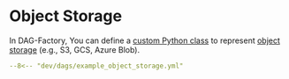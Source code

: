 # Object Storage

In DAG-Factory, You can define a [custom Python class](https://astronomer.github.io/dag-factory/latest/features/custom_python_object/) to represent [object storage](https://airflow.apache.org/docs/apache-airflow/stable/core-concepts/objectstorage.html) (e.g., S3, GCS, Azure Blob).

```yaml
--8<-- "dev/dags/example_object_storage.yml"
```
